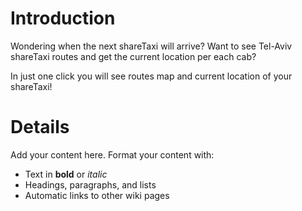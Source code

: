# Introduction #

Wondering when the next shareTaxi will arrive?
Want to see Tel-Aviv shareTaxi routes and get the current location per each cab?

In just one click you will see routes map and current location of your shareTaxi!

# Details #

Add your content here.  Format your content with:
  * Text in **bold** or _italic_
  * Headings, paragraphs, and lists
  * Automatic links to other wiki pages